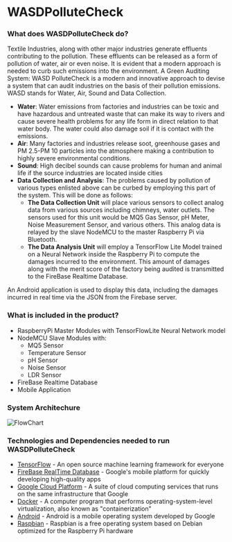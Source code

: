 # WASDPolluteCheck
### What does WASDPolluteCheck do?

Textile Industries, along with other major industries generate effluents contributing
to the pollution. These effluents can be released as a form of pollution of water, air
or even noise. It is evident that a modern approach is needed to curb such emissions
into the environment.
A Green Auditing System: WASD PolluteCheck is a modern and innovative
approach to devise a system that can audit industries on the basis of their pollution
emissions.
WASD stands for Water, Air, Sound and Data Collection.

- __Water__: Water emissions from factories and industries can be toxic and have
hazardous and untreated waste that can make its way to rivers and cause
severe health problems for any life form in direct relation to that water body.
The water could also damage soil if it is contact with the emissions.
- __Air__: Many factories and industries release soot, greenhouse gases and PM
2.5-PM 10 particles into the atmosphere making a contribution to highly
severe environmental conditions.
- __Sound__: High decibel sounds can cause problems for human and animal life
  if the source industries are located inside cities
- __Data Collection and Analysis__: The problems caused by pollution
   of various types enlisted above can be curbed by employing this part of the
  system. This will be done as follows:
  - __The Data Collection Unit__ will place various sensors to collect analog data from various sources including chimneys, water outlets.       The sensors used for this unit would be MQ5 Gas Sensor, pH Meter, Noise Measurement Sensor, and various others. This analog data is      relayed by the slave NodeMCU to the master Raspberry Pi via Bluetooth.
  - __The Data Analysis Unit__ will employ a TensorFlow Lite Model trained
    on a Neural Network inside the Raspberry Pi to compute the damages
    incurred to the environment. This amount of damages along with the
    merit score of the factory being audited is transmitted to the FireBase
    Realtime Database.

An Android application is used to display this data, including the damages incurred
in real time via the JSON from the Firebase server.

### What is included in the product?

- RaspberryPi Master Modules with TensorFlowLite Neural Network model
- NodeMCU Slave Modules with:
  - MQ5 Sensor
  - Temperature Sensor
  - pH Sensor 
  - Noise Sensor
  - LDR Sensor
- FireBase Realtime Database 
- Mobile Application 
 
### System Architechure
![FlowChart](https://github.com/magiciankartik/WASDPolluteCheck/blob/master/readme/Flowchart.jpg)

### Technologies and Dependencies needed to run WASDPolluteCheck

* [TensorFlow] - An open source machine learning framework for everyone
* [FireBase RealTime Database] - Google's mobile platform for quickly developing high-quality apps
* [Google Cloud Platform] - A suite of cloud computing services that runs on the same infrastructure that Google
* [Docker] - A computer program that performs operating-system-level virtualization, also known as "containerization"
* [Android] - Android is a mobile operating system developed by Google
* [Raspbian] - Raspbian is a free operating system based on Debian optimized for the Raspberry Pi hardware

[TensorFlow]: <https://www.tensorflow.org>
[FireBase RealTime Database]: <https://firebase.google.com>
[Google Cloud Platform]: <https://cloud.google.com>
[Docker]: <https://www.docker.com>
[Android]: <https://www.android.com>
[Raspbian]: <https://www.raspbian.org>
